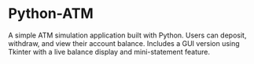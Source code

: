 # Python-ATM
A simple ATM simulation application built with Python. Users can deposit, withdraw, and view their account balance. Includes a GUI version using Tkinter with a live balance display and mini-statement feature.
